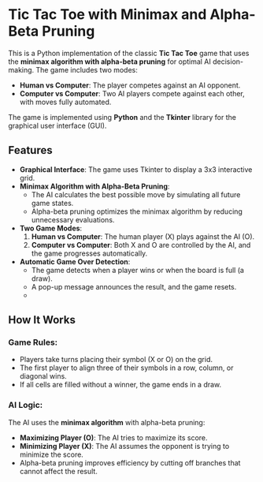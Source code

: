# Tic Tac Toe with Minimax and Alpha-Beta Pruning

This is a Python implementation of the classic **Tic Tac Toe** game that uses the **minimax algorithm with alpha-beta pruning** for optimal AI decision-making. The game includes two modes:
- **Human vs Computer**: The player competes against an AI opponent.
- **Computer vs Computer**: Two AI players compete against each other, with moves fully automated.

The game is implemented using **Python** and the **Tkinter** library for the graphical user interface (GUI).

## Features

- **Graphical Interface**: The game uses Tkinter to display a 3x3 interactive grid.
- **Minimax Algorithm with Alpha-Beta Pruning**:
  - The AI calculates the best possible move by simulating all future game states.
  - Alpha-beta pruning optimizes the minimax algorithm by reducing unnecessary evaluations.
- **Two Game Modes**:
  1. **Human vs Computer**: The human player (X) plays against the AI (O).
  2. **Computer vs Computer**: Both X and O are controlled by the AI, and the game progresses automatically.
- **Automatic Game Over Detection**:
  - The game detects when a player wins or when the board is full (a draw).
  - A pop-up message announces the result, and the game resets.
  - 
## How It Works

### Game Rules:
- Players take turns placing their symbol (X or O) on the grid.
- The first player to align three of their symbols in a row, column, or diagonal wins.
- If all cells are filled without a winner, the game ends in a draw.

### AI Logic:
The AI uses the **minimax algorithm** with alpha-beta pruning:
- **Maximizing Player (O)**: The AI tries to maximize its score.
- **Minimizing Player (X)**: The AI assumes the opponent is trying to minimize the score.
- Alpha-beta pruning improves efficiency by cutting off branches that cannot affect the result.
